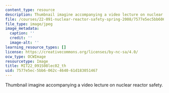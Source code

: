 ```yaml
---
content_type: resource
description: Thumbnail imagine accompanying a video lecture on nuclear reactor safety.
file: /courses/22-091-nuclear-reactor-safety-spring-2008/7577e5ec5bb6062c464061d183051467_MIT22_091S08lec02_th.jpg
file_type: image/jpeg
image_metadata:
  caption: ''
  credit: ''
  image-alt: ''
learning_resource_types: []
license: https://creativecommons.org/licenses/by-nc-sa/4.0/
ocw_type: OCWImage
resourcetype: Image
title: MIT22_091S08lec02_th
uid: 7577e5ec-5bb6-062c-4640-61d183051467
---
```

Thumbnail imagine accompanying a video lecture on nuclear reactor safety.